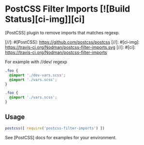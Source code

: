 # PostCSS Filter Imports [![Build Status][ci-img]][ci]

[PostCSS] plugin to remove imports that matches regexp.

[//]: #[PostCSS]: https://github.com/postcss/postcss
[//]: #[ci-img]:  https://travis-ci.org/Nodman/postcss-filter-imports.svg
[//]: #[ci]:      https://travis-ci.org/Nodman/postcss-filter-imports

For example with /\/dev/ regexp

```css
.foo {
  @import './dev-vars.scss';
  @import './vars.scss';
}
```

```css
.foo {
  @import './vars.scss';
}
```

## Usage

```js
postcss([ require('postcss-filter-imports') ])
```

See [PostCSS] docs for examples for your environment.
